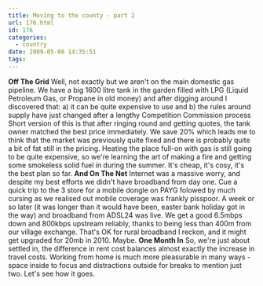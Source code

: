 ```yaml
---
title: Moving to the county - part 2
url: 176.html
id: 176
categories:
  - country
date: 2009-05-08 14:35:51
tags:
---
```


**Off The Grid** Well, not exactly but we aren't on the main domestic gas pipeline. We have a big 1600 litre tank in the garden filled with LPG (Liquid Petroleum Gas, or Propane in old money) and after digging around I discovered that: a) it can be quite expensive to use and b) the rules around supply have just changed after a lengthy Competition Commission process Short version of this is that after ringing round and getting quotes, the tank owner matched the best price immediately. We save 20% which leads me to think that the market was previously quite fixed and there is probably quite a bit of fat still in the pricing. Heating the place full-on with gas is still going to be quite expensive, so we're learning the art of making a fire and getting some smokeless solid fuel in during the summer. It's cheap, it's cosy, it's the best plan so far. **And On The Net** Internet was a massive worry, and despite my best efforts we didn't have broadband from day one. Cue a quick trip to the 3 store for a mobile dongle on PAYG folowed by much cursing as we realised out mobile coverage was frankly pisspoor. A week or so later (it was longer than it would have been, easter bank holiday got in the way) and broadband from ADSL24 was live. We get a good 6.5mbps down and 800kbps upstream reliably, thanks to being less than 400m from our village exchange. That's OK for rural broadband I reckon, and it might get upgraded for 20mb in 2010. Maybe. **One Month In** So, we're just about settled in, the difference in rent cost balances almost exactly the increase in travel costs. Working from home is much more pleasurable in many ways - space inside to focus and distractions outside for breaks to mention just two. Let's see how it goes.